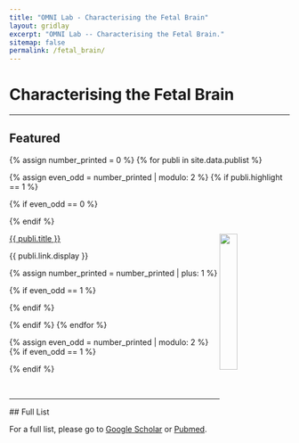 ```yaml
---
title: "OMNI Lab - Characterising the Fetal Brain"
layout: gridlay
excerpt: "OMNI Lab -- Characterising the Fetal Brain."
sitemap: false
permalink: /fetal_brain/
---
```



# Characterising the Fetal Brain
---

## Featured

{% assign number_printed = 0 %}
{% for publi in site.data.publist %}

{% assign even_odd = number_printed | modulo: 2 %}
{% if publi.highlight == 1 %}

{% if even_odd == 0 %}
<div class="row">
{% endif %}

<div class="col-sm-6 clearfix">
 <div class="row">
 	<img src="{{ site.url }}{{ site.baseurl }}/images/pubpic/{{ publi.image }}" class="img-responsive" width="25%" style="float: right" />
  <p><a class="pub1" href="{{ publi.link.url }}">{{ publi.title }}</a></p>
  <a class="pub2"> {{ publi.link.display }} </a>
 </div>
</div>

{% assign number_printed = number_printed | plus: 1 %}

{% if even_odd == 1 %}
</div>
{% endif %}

{% endif %}
{% endfor %}

{% assign even_odd = number_printed | modulo: 2 %}
{% if even_odd == 1 %}
</div>
{% endif %}

<p> &nbsp; </p>

---

<div>
## Full List

For a full list, please go to <a class="regtext" href="https://scholar.google.com/citations?user=6QzRJ6MAAAAJ">Google Scholar</a> or <a class="regtext" href="https://pubmed.ncbi.nlm.nih.gov/?term=Namburete+AIL%5BAuthor%5D">Pubmed</a>.
<br><br><br>

</div>
